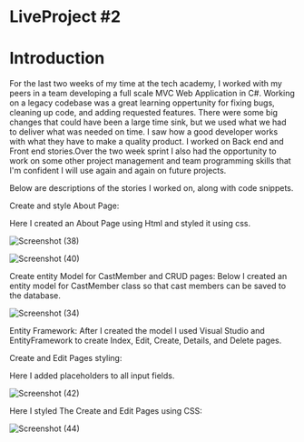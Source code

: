 # LiveProject #2

# Introduction

For the last two weeks of my time at the tech academy, I worked with my peers in a team developing a full scale MVC Web Application in C#. Working on a legacy codebase was a great learning oppertunity for fixing bugs, cleaning up code, and adding requested features. There were some big changes that could have been a large time sink, but we used what we had to deliver what was needed on time. I saw how a good developer works with what they have to make a quality product. I worked on Back end and Front end stories.Over the two week sprint I also had the opportunity to work on some other project management and team programming skills that I'm confident I will use again and again on future projects.

Below are descriptions of the stories I worked on, along with code snippets.

Create and style About Page:

Here I created an About Page  using Html and styled it using css.

![Screenshot (38)](https://user-images.githubusercontent.com/93402961/174393145-1cea7da9-b843-477a-85a1-a7b8fd2afaf7.png)

![Screenshot (40)](https://user-images.githubusercontent.com/93402961/174393395-62cd9f2b-e3e7-4e76-95b4-cc8311be43ff.png)


Create entity Model for CastMember and CRUD pages:
Below I created an entity model for CastMember class so that cast members can be saved to the database.

![Screenshot (34)](https://user-images.githubusercontent.com/93402961/174388559-fa054db5-c098-4e67-8af8-d1c7c5f9a0db.png)

Entity Framework:
After I created the model I used Visual Studio and EntityFramework to create Index, Edit, Create, Details, and Delete pages.

Create and Edit Pages styling:

Here I added placeholders to all input fields.

![Screenshot (42)](https://user-images.githubusercontent.com/93402961/174395110-9641f6f1-3c46-40c5-be9b-6920a085b2f5.png)

Here I styled The Create and Edit Pages using CSS:

![Screenshot (44)](https://user-images.githubusercontent.com/93402961/174395619-4814fb9f-bb54-4ac2-a751-61b6a8c14cd5.png)


